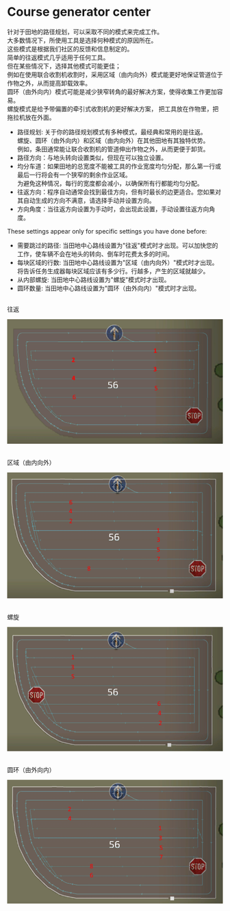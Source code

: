 # Course generator center
  
针对于田地的路径规划，可以采取不同的模式来完成工作。  
大多数情况下，所使用工具是选择何种模式的原因所在。  
这些模式是根据我们社区的反馈和信息制定的。  
简单的往返模式几乎适用于任何工具。  
但在某些情况下，选择其他模式可能更佳；  
例如在使用联合收割机收割时，采用区域（由内向外）模式能更好地保证管道位于作物之外，从而提高卸载效率。  
圆环（由外向内）模式可能是减少狭窄转角的最好解决方案，使得收集工作更加容易。  
螺旋模式是给予带偏置的牵引式收割机的更好解决方案， 把工具放在作物里，把拖拉机放在外面。  


  
- 路径规划: 关于你的路径规划模式有多种模式，最经典和常用的是往返。  
          螺旋、圆环（由外向内）和区域（由内向外）在其他田地有其独特优势。  
          例如，条田通常能让联合收割机的管道伸出作物之外，从而更便于卸货。  
- 路径方向：与地头转向设置类似，但现在可以独立设置。  
- 均分车道：如果田地的总宽度不能被工具的作业宽度均匀分配，那么第一行或最后一行将会有一个狭窄的剩余作业区域。  
           为避免这种情况，每行的宽度都会减小，以确保所有行都能均匀分配。  
- 往返方向：程序自动通常会找到最佳方向，但有时最长的边更适合。您如果对其自动生成的方向不满意，请选择手动并设置方向。  
- 方向角度：当往返方向设置为手动时，会出现此设置，手动设置往返方向角度。  
  
These settings appear only for specific settings you have done before:  
- 需要跳过的路径: 当田地中心路线设置为"往返"模式时才出现。可以加快您的工作，使车辆不会在地头的转向、倒车时花费太多的时间。  
- 每块区域的行数: 当田地中心路线设置为"区域（由内向外）"模式时才出现。将告诉任务生成器每块区域应该有多少行。行越多，产生的区域就越少。  
- 从内部螺旋: 当田地中心路线设置为"螺旋"模式时才出现。  
- 圆环数量: 当田地中心路线设置为"圆环（由外向内）"模式时才出现。  


## 
往返


![Image](../assets/images/updown_0_0_1024_591.png)

## 
区域（由内向外）


![Image](../assets/images/lands_0_0_1024_599.png)

## 
螺旋


![Image](../assets/images/spiral_0_0_1024_590.png)

## 
圆环（由外向内）


![Image](../assets/images/racetrack_0_0_1024_589.png)

